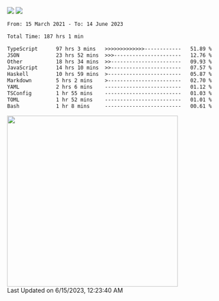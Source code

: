 <div>
  <img src="https://github-readme-stats.vercel.app/api?username=naporin0624&count_private=true&show_icons=true" />
  <img src="https://github-readme-stats.vercel.app/api/top-langs/?username=naporin0624&layout=compact&hide=css" />
  <!--START_SECTION:waka-->

```txt
From: 15 March 2021 - To: 14 June 2023

Total Time: 187 hrs 1 min

TypeScript      97 hrs 3 mins   >>>>>>>>>>>>>------------   51.89 %
JSON            23 hrs 52 mins  >>>----------------------   12.76 %
Other           18 hrs 34 mins  >>-----------------------   09.93 %
JavaScript      14 hrs 10 mins  >>-----------------------   07.57 %
Haskell         10 hrs 59 mins  >------------------------   05.87 %
Markdown        5 hrs 2 mins    >------------------------   02.70 %
YAML            2 hrs 6 mins    -------------------------   01.12 %
TSConfig        1 hr 55 mins    -------------------------   01.03 %
TOML            1 hr 52 mins    -------------------------   01.01 %
Bash            1 hr 8 mins     -------------------------   00.61 %
```

<!--END_SECTION:waka-->
  
  <!--START_SECTION:lapras-card-->
<a href="https://lapras.com/public/CDQE7TF" target="_blank" rel="noopener noreferrer"><img src="https://lapras-card-generator.vercel.app/api/svg?e=3.68&b=3.48&i=3.5&b1=%23232323&b2=%236d6d6d&i1=%23212121&i2=%23818181&l=ja" width="400" ></a>  
Last Updated on 6/15/2023, 12:23:40 AM
<!--END_SECTION:lapras-card-->
</div>
